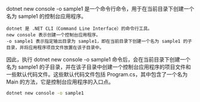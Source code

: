 dotnet new console -o sample1 是一个命令行命令，用于在当前目录下创建一个名为 sample1 的控制台应用程序。

    dotnet 是 .NET CLI（Command Line Interface）的命令行工具。
    new console 表示创建一个控制台应用程序。
    -o sample1 表示指定输出目录为 sample1，即在当前目录下创建一个名为 sample1 的子目录，并将应用程序项目文件放置在该子目录中。

因此，执行 dotnet new console -o sample1 命令后，会在当前目录下创建一个名为 sample1 的子目录，并在该子目录中创建一个控制台应用程序的项目文件和一些默认代码文件。这些默认代码文件包括 Program.cs，其中包含了一个名为 Main 的方法，它是控制台应用程序的入口点。
 
```bash
dotnet new console -o sample1
```

